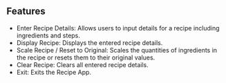 ## Features

- Enter Recipe Details: Allows users to input details for a recipe including ingredients and steps.
- Display Recipe: Displays the entered recipe details.
- Scale Recipe / Reset to Original: Scales the quantities of ingredients in the recipe or resets them to their original values.
- Clear Recipe: Clears all entered recipe details.
- Exit: Exits the Recipe App.
